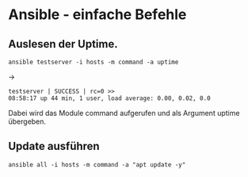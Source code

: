 # Ansible - einfache Befehle

## Auslesen der Uptime.
```
ansible testserver -i hosts -m command -a uptime
```
->
```
testserver | SUCCESS | rc=0 >>
08:58:17 up 44 min, 1 user, load average: 0.00, 0.02, 0.0
```

Dabei wird das Module command aufgerufen und als Argument uptime übergeben.

## Update ausführen

```
ansible all -i hosts -m command -a "apt update -y"
```
